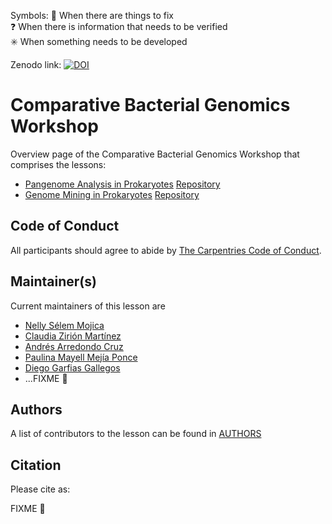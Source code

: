 Symbols: 
  💢 When there are things to fix  
  ❓ When there is information that needs to be verified  
  ✳️ When something needs to be developed


Zenodo link:  [![DOI](https://zenodo.org/badge/DOI/10.5281/zenodo.6636296.svg)](https://doi.org/10.5281/zenodo.6636296)

# Comparative Bacterial Genomics Workshop

Overview page of the Comparative Bacterial Genomics Workshop that comprises the lessons:

- [Pangenome Analysis in Prokaryotes](https://paumayell.github.io/pangenomics/) [Repository](https://github.com/paumayell/pangenomics/)
- [Genome Mining in Prokaryotes](https://axelramosgarcia.github.io/Genome-Mining/) [Repository](https://github.com/AxelRamosGarcia/Genome-Mining/)


## Code of Conduct

All participants should agree to abide by [The Carpentries Code of Conduct](https://docs.carpentries.org/topic_folders/policies/index_coc.html).

## Maintainer(s)

Current maintainers of this lesson are

* [Nelly Sélem Mojica](https://github.com/nselem)
* [Claudia Zirión Martínez](https://github.com/Czirion)
* [Andrés Arredondo Cruz](https://github.com/andrespan)
* [Paulina Mayell Mejía Ponce](https://github.com/paumayell)
* [Diego Garfias Gallegos](https://github.com/Bedxxe)
* ...FIXME :anger:

## Authors

A list of contributors to the lesson can be found in [AUTHORS](AUTHORS)

## Citation

Please cite as:

FIXME :anger:
